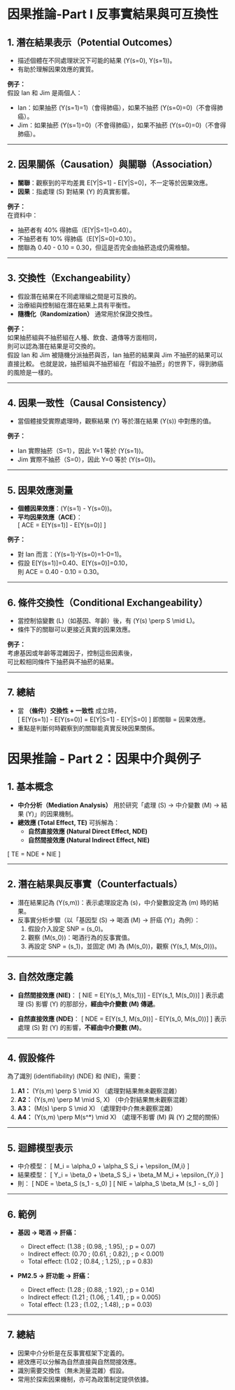 # 因果推論-Part I 反事實結果與可互換性

## 1. 潛在結果表示（Potential Outcomes）
- 描述個體在不同處理狀況下可能的結果 \(Y(s=0), Y(s=1)\)。
- 有助於理解因果效應的實質。

**例子：**  
假設 Ian 和 Jim 是兩個人：  
- Ian：如果抽菸 \(Y(s=1)=1\)（會得肺癌），如果不抽菸 \(Y(s=0)=0\)（不會得肺癌）。  
- Jim：如果抽菸 \(Y(s=1)=0\)（不會得肺癌），如果不抽菸 \(Y(s=0)=0\)（不會得肺癌）。

---

## 2. 因果關係（Causation）與關聯（Association）
- **關聯**：觀察到的平均差異 E[Y|S=1] - E[Y|S=0]，不一定等於因果效應。
- **因果**：指處理 \(S\) 對結果 \(Y\) 的真實影響。

**例子：**  
在資料中：  
- 抽菸者有 40% 得肺癌（E[Y|S=1]=0.40）。  
- 不抽菸者有 10% 得肺癌（E[Y|S=0]=0.10）。  
- 關聯為 0.40 - 0.10 = 0.30，但這是否完全由抽菸造成仍需檢驗。

---

## 3. 交換性（Exchangeability）
- 假設潛在結果在不同處理組之間是可互換的。
- 治療組與控制組在潛在結果上具有平衡性。
- **隨機化（Randomization）** 通常用於保證交換性。

**例子：**  
如果抽菸組與不抽菸組在人種、飲食、遺傳等方面相同，  
則可以認為潛在結果是可交換的。  
假設 Ian 和 Jim 被隨機分派抽菸與否，Ian 抽菸的結果與 Jim 不抽菸的結果可以直接比較。
也就是說，抽菸組與不抽菸組在「假設不抽菸」的世界下，得到肺癌的風險是一樣的。


---

## 4. 因果一致性（Causal Consistency）
- 當個體接受實際處理時，觀察結果 \(Y\) 等於潛在結果 \(Y(s)\) 中對應的值。

**例子：**  
- Ian 實際抽菸（S=1），因此 Y=1 等於 \(Y(s=1)\)。  
- Jim 實際不抽菸（S=0），因此 Y=0 等於 \(Y(s=0)\)。

---

## 5. 因果效應測量
- **個體因果效應**：\(Y(s=1) - Y(s=0)\)。  
- **平均因果效應（ACE）**：  
  \[
  ACE = E[Y(s=1)] - E[Y(s=0)]
  \]

**例子：**  
- 對 Ian 而言：\(Y(s=1)-Y(s=0)=1-0=1\)。  
- 假設 E[Y(s=1)]=0.40、E[Y(s=0)]=0.10，  
  則 ACE = 0.40 - 0.10 = 0.30。

---

## 6. 條件交換性（Conditional Exchangeability）
- 當控制協變數 \(L\)（如基因、年齡）後，有 \(Y(s) \perp S \mid L\)。  
- 條件下的關聯可以更接近真實的因果效應。

**例子：**  
考慮基因或年齡等混雜因子，控制這些因素後，  
可比較相同條件下抽菸與不抽菸的結果。

---

## 7. 總結
- 當 **（條件）交換性 + 一致性** 成立時，  
  \[
  E[Y(s=1)] - E[Y(s=0)] = E[Y|S=1] - E[Y|S=0]
  \]
  即關聯 = 因果效應。  
- 重點是判斷何時觀察到的關聯能真實反映因果關係。

  
# 因果推論 - Part 2：因果中介與例子

## 1. 基本概念
- **中介分析（Mediation Analysis）** 用於研究「處理 \(S\) → 中介變數 \(M\) → 結果 \(Y\)」的因果機制。
- **總效應 (Total Effect, TE)** 可拆解為：
  - **自然直接效應 (Natural Direct Effect, NDE)**
  - **自然間接效應 (Natural Indirect Effect, NIE)**

\[
TE = NDE + NIE
\]

---

## 2. 潛在結果與反事實（Counterfactuals）
- 潛在結果記為 \(Y(s,m)\)：表示處理設定為 \(s\)，中介變數設定為 \(m\) 時的結果。
- 反事實分析步驟（以「基因型 \(S\) → 喝酒 \(M\) → 肝癌 \(Y\)」為例）：
  1. 假設介入設定 SNP = \(s_0\)。
  2. 觀察 \(M(s_0)\)：喝酒行為的反事實值。
  3. 再設定 SNP = \(s_1\)，並固定 \(M\) 為 \(M(s_0)\)，觀察 \(Y(s_1, M(s_0))\)。

---

## 3. 自然效應定義
- **自然間接效應 (NIE)**：
\[
NIE = E[Y(s_1, M(s_1))] - E[Y(s_1, M(s_0))]
\]
  表示處理 \(S\) 影響 \(Y\) 的那部分，**經由中介變數 \(M\) 傳遞**。

- **自然直接效應 (NDE)**：
\[
NDE = E[Y(s_1, M(s_0))] - E[Y(s_0, M(s_0))]
\]
  表示處理 \(S\) 對 \(Y\) 的影響，**不經由中介變數 \(M\)**。

---

## 4. 假設條件
為了識別 (identifiability) \(NDE\) 和 \(NIE\)，需要：
1. **A1：** \(Y(s,m) \perp S \mid X\) （處理對結果無未觀察混雜）
2. **A2：** \(Y(s,m) \perp M \mid S, X\) （中介對結果無未觀察混雜）
3. **A3：** \(M(s) \perp S \mid X\) （處理對中介無未觀察混雜）
4. **A4：** \(Y(s,m) \perp M(s^*) \mid X\) （處理不影響 \(M\) 與 \(Y\) 之間的關係）

---

## 5. 迴歸模型表示
- 中介模型：
\[
M_i = \alpha_0 + \alpha_S S_i + \epsilon_{M,i}
\]
- 結果模型：
\[
Y_i = \beta_0 + \beta_S S_i + \beta_M M_i + \epsilon_{Y,i}
\]
- 則：
\[
NDE = \beta_S (s_1 - s_0)
\]
\[
NIE = \alpha_S \beta_M (s_1 - s_0)
\]

---

## 6. 範例
- **基因 → 喝酒 → 肝癌：**
  - Direct effect: \(1.38 \; (0.98, \; 1.95), \; p = 0.07\)  
  - Indirect effect: \(0.70 \; (0.61, \; 0.82), \; p < 0.001\)  
  - Total effect: \(1.02 \; (0.84, \; 1.25), \; p = 0.83\)

- **PM2.5 → 肝功能 → 肝癌：**
  - Direct effect: \(1.28 \; (0.88, \; 1.92), \; p = 0.14\)  
  - Indirect effect: \(1.21 \; (1.06, \; 1.41), \; p = 0.005\)  
  - Total effect: \(1.23 \; (1.02, \; 1.48), \; p = 0.03\)

---

## 7. 總結
- 因果中介分析是在反事實框架下定義的。
- 總效應可以分解為自然直接與自然間接效應。
- 識別需要交換性（無未測量混雜）假設。
- 常用於探索因果機制，亦可為政策制定提供依據。
